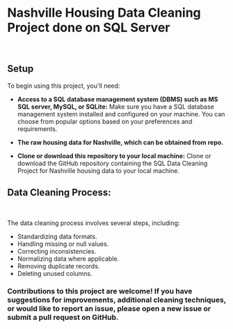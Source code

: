 # Nashville Housing Data Cleaning Project done on SQL Server 
<br>

## Setup

To begin using this project, you'll need:

- **Access to a SQL database management system (DBMS) such as MS SQL server, MySQL, or SQLite:** Make sure you have a SQL database management system installed and configured on your machine. You can choose from popular options based on your preferences and requirements.

- **The raw housing data for Nashville, which can be obtained from repo.**

- **Clone or download this repository to your local machine:** Clone or download the GitHub repository containing the SQL Data Cleaning Project for Nashville housing data to your local machine.


## Data Cleaning Process: <br>
<br>

The data cleaning process involves several steps, including:

- Standardizing data formats.
- Handling missing or null values.
- Correcting inconsistencies.
- Normalizing data where applicable.
- Removing duplicate records.
- Deleting unused columns.



### Contributions to this project are welcome! If you have suggestions for improvements, additional cleaning techniques, or would like to report an issue, please open a new issue or submit a pull request on GitHub. ###
